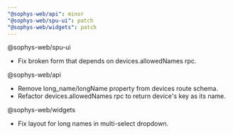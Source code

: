 ```yaml
---
"@sophys-web/api": minor
"@sophys-web/spu-ui": patch
"@sophys-web/widgets": patch
---
```


@sophys-web/spu-ui

- Fix broken form that depends on devices.allowedNames rpc.

@sophys-web/api

- Remove long_name/longName property from devices route schema.
- Refactor devices.allowedNames rpc to return device's key as its name.

@sophys-web/widgets

- Fix layout for long names in multi-select dropdown.
